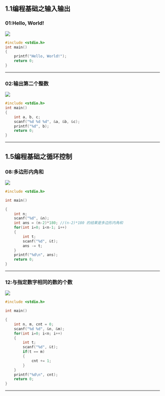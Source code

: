 ## 1.1编程基础之输入输出

### 01:Hello, World!

![](https://tyy.tanyaodan.com/ch0101/1.png)

```c
#include <stdio.h>
int main()
{
    printf("Hello, World!");
    return 0;
}
```

------

### 02:输出第二个整数

![](https://tyy.tanyaodan.com/ch0101/2.png)

```c
#include <stdio.h>
int main()
{
    int a, b, c;
    scanf("%d %d %d", &a, &b, &c);
    printf("%d", b);
    return 0;
}
```

------

### 



## 1.5编程基础之循环控制

### 08:多边形内角和

![](https://tyy.tanyaodan.com/ch0105/8.png)

```c
#include <stdio.h>

int main()

{
    int n;
    scanf("%d", &n);
    int ans = (n-2)*180; //(n-2)*180 的结果是多边形内角和
    for(int i=0; i<n-1; i++)
    {
        int t;
        scanf("%d", &t);
        ans -= t;
    }
    printf("%d\n", ans);
    return 0;
}
```

------

### 12:与指定数字相同的数的个数

![](https://tyy.tanyaodan.com/ch0105/12.png)

```c
#include <stdio.h>

int main()

{
    int n, m, cnt = 0;
    scanf("%d %d", &n, &m);
    for(int i=0; i<n; i++)
    {
        int t;
        scanf("%d", &t);
        if(t == m)
        {
            cnt += 1;
        }
    }
    printf("%d\n", cnt);
    return 0;
}
```

------

